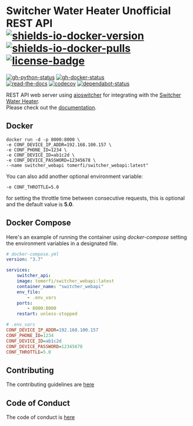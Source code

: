 # Switcher Water Heater Unofficial REST API</br>[![shields-io-docker-version]][10] [![shields-io-docker-pulls]][10] [![license-badge]][3]

[![gh-python-status]][2] [![gh-docker-status]][5]</br>
[![read-the-docs]][4] [![codecov]][0] [![dependabot-status]][1]

REST API web server using [aioswitcher](https://pypi.org/project/aioswitcher/) for integrating with
the [Switcher Water Heater](https://www.switcher.co.il/).</br>
Please check out the [documentation][4].

## Docker

```shell
docker run -d -p 8000:8000 \
-e CONF_DEVICE_IP_ADDR=192.168.100.157 \
-e CONF_PHONE_ID=1234 \
-e CONF_DEVICE_ID=ab1c2d \
-e CONF_DEVICE_PASSWORD=12345678 \
--name switcher_webapi tomerfi/switcher_webapi:latest"
```

You can also add another optional environment variable:

```shell
-e CONF_THROTTLE=5.0
```

for setting the throttle time between consecutive requests,
this is optional and the default value is **5.0**.

## Docker Compose

Here's an example of running the container using *docker-compose* setting the
environment variables in a designated file.

```yaml
# docker-compose.yml
version: "3.7"

services:
    switcher_api:
    image: tomerfi/switcher_webapi:latest
    container_name: "switcher_webapi"
    env_file:
        - .env_vars
    ports:
        - 8000:8000
    restart: unless-stopped
```

```ini
# .env_vars
CONF_DEVICE_IP_ADDR=192.168.100.157
CONF_PHONE_ID=1234
CONF_DEVICE_ID=ab1c2d
CONF_DEVICE_PASSWORD=12345678
CONF_THROTTLE=5.0
```

## Contributing

The contributing guidelines are [here](.github/CONTRIBUTING.md)

## Code of Conduct

The code of conduct is [here](.github/CODE_OF_CONDUCT.md)

<!-- Real Links -->
[0]: https://codecov.io/gh/TomerFi/switcher_webapi
[1]: https://dependabot.com
[2]: https://github.com/TomerFi/switcher_webapi/actions?query=workflow%PythonTest
[3]: https://github.com/TomerFi/switcher_webapi
[4]: https://switcher-webapi.tomfi.info
[5]: https://github.com/TomerFi/switcher_webapi/actions?query=workflow%DockerTest
[10]: https://hub.docker.com/r/tomerfi/switcher_webapi
<!-- Badges Links -->
[codecov]: https://codecov.io/gh/TomerFi/switcher_webapi/graph/badge.svg
[dependabot-status]: https://api.dependabot.com/badges/status?host=github&repo=TomerFi/switcher_webapi
[gh-docker-status]: https://github.com/TomerFi/switcher_webapi/workflows/DockerTest/badge.svg
[gh-python-status]: https://github.com/TomerFi/switcher_webapi/workflows/PythonTest/badge.svg
[license-badge]: https://img.shields.io/github/license/tomerfi/switcher_webapi
[read-the-docs]: https://readthedocs.org/projects/switcher-webapi/badge/?version=latest
[shields-io-docker-pulls]: https://img.shields.io/docker/pulls/tomerfi/switcher_webapi.svg?logo=docker&label=pulls
[shields-io-docker-version]: https://img.shields.io/docker/v/tomerfi/switcher_webapi?color=%230A6799&logo=docker
